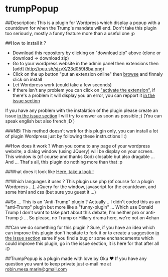# trumpPopup

##Description:
This is a plugin for Wordpress which display a popup with a countdown for when the Trump's mandate will end. 
Don't take this plugin too seriously, mostly a funny feature more than a useful one ;p


##How to install it ?

- Download this repository by clicking on "download zip" above (clone or download => download zip)
- Go to your wordpress website in the admin panel then extensions then [add] (http://puu.sh/sjzvX/23d059f8ba.png)
- Click on the up button "put an extension online" then [browse](http://puu.sh/sjzAA/a72a59cd97.png) and finnaly click on install
- Let Wordpress work (could take a few seconds)
- If there isn't any problem you can click on ["activate the extension"](http://puu.sh/sjzFY/411fdd40a7.png), if there's a problem it will display you an error, you can repport it [in the issue section](https://github.com/Okuuu/trumpPopup/issues)


If you have any problem with the instalation of the plugin please create an issue [in the issue section](https://github.com/Okuuu/trumpPopup/issues) I will try to answer as soon as possible ;) (You can speak english but also french ;D )


###NB: This method doesn't work for this plugin only, you can install a lot of plugin Wordpress just by following these instructions ! :)


##How does it work ?
When you come to any page of your wordpress website, a dialog window (using JQuery) will be display on your screen. This window is (of course and thanks God) closable but also dragable ... And ... That's all, this plugin do nothing more than that :p

##What does it look like
[Here, take a look !](http://puu.sh/siWx9/97c45ed9f7.jpg)

##Which languages it uses ?
This plugin use php (of course for a plugin Wordpress ...), JQuery for the window, javascript for the countdown, and some html and css (but sure you guest it ...)

##So ... This is an "Anti-Trump" plugin ?
Actually .. I didn't coded this as an "anti-Trump" plugin but more like a "funny-plugin" ... Which use Donald Trump I don't want to take part about this debate, I'm neither pro or anti-Trump ;) ... So please, no Trump or Hillary drama here, we're not on 4chan 

##Can we do something for this plugin ?
Sure, if you have an idea which can improve this plugin don't hesitate to fork it or to create a suggestion [in the issue section](https://github.com/Okuuu/trumpPopup/issues) same if you find a bug or some enchancements which could improve this plugin, go in the issue section, it is here for that after all :D

##TrumpPopup is a plugin made with love by Oku ♥
If you have any question you want to keep private just e-mail me at [robin.mesa.marin@gmail.com](mailto:robin.mesa.marin@gmail.com)
